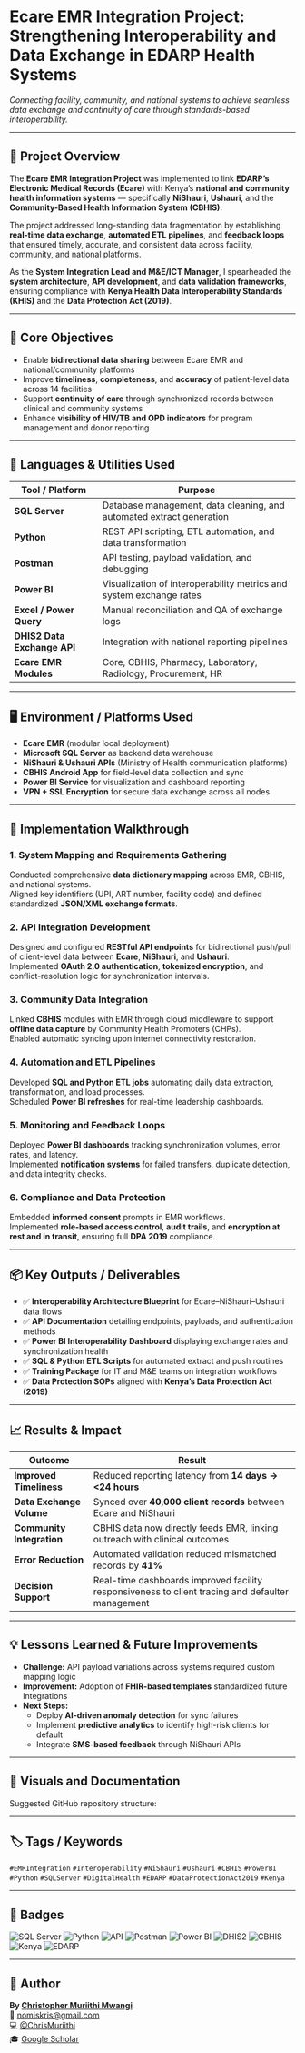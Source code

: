 # Ecare EMR Integration Project: Strengthening Interoperability and Data Exchange in EDARP Health Systems  

*Connecting facility, community, and national systems to achieve seamless data exchange and continuity of care through standards-based interoperability.*

---

## 🧩 Project Overview
The **Ecare EMR Integration Project** was implemented to link **EDARP’s Electronic Medical Records (Ecare)** with Kenya’s **national and community health information systems** — specifically **NiShauri**, **Ushauri**, and the **Community-Based Health Information System (CBHIS)**.  

The project addressed long-standing data fragmentation by establishing **real-time data exchange**, **automated ETL pipelines**, and **feedback loops** that ensured timely, accurate, and consistent data across facility, community, and national platforms.  

As the **System Integration Lead and M&E/ICT Manager**, I spearheaded the **system architecture**, **API development**, and **data validation frameworks**, ensuring compliance with **Kenya Health Data Interoperability Standards (KHIS)** and the **Data Protection Act (2019)**.

---

## 🎯 Core Objectives
- Enable **bidirectional data sharing** between Ecare EMR and national/community platforms  
- Improve **timeliness**, **completeness**, and **accuracy** of patient-level data across 14 facilities  
- Support **continuity of care** through synchronized records between clinical and community systems  
- Enhance **visibility of HIV/TB and OPD indicators** for program management and donor reporting  

---

## 🧰 Languages & Utilities Used
| Tool / Platform | Purpose |
|------------------|----------|
| **SQL Server** | Database management, data cleaning, and automated extract generation |
| **Python** | REST API scripting, ETL automation, and data transformation |
| **Postman** | API testing, payload validation, and debugging |
| **Power BI** | Visualization of interoperability metrics and system exchange rates |
| **Excel / Power Query** | Manual reconciliation and QA of exchange logs |
| **DHIS2 Data Exchange API** | Integration with national reporting pipelines |
| **Ecare EMR Modules** | Core, CBHIS, Pharmacy, Laboratory, Radiology, Procurement, HR |

---

## 🖥️ Environment / Platforms Used
- **Ecare EMR** (modular local deployment)  
- **Microsoft SQL Server** as backend data warehouse  
- **NiShauri & Ushauri APIs** (Ministry of Health communication platforms)  
- **CBHIS Android App** for field-level data collection and sync  
- **Power BI Service** for visualization and dashboard reporting  
- **VPN + SSL Encryption** for secure data exchange across all nodes  

---

## 🧭 Implementation Walkthrough

### 1. System Mapping and Requirements Gathering  
Conducted comprehensive **data dictionary mapping** across EMR, CBHIS, and national systems.  
Aligned key identifiers (UPI, ART number, facility code) and defined standardized **JSON/XML exchange formats**.

### 2. API Integration Development  
Designed and configured **RESTful API endpoints** for bidirectional push/pull of client-level data between **Ecare**, **NiShauri**, and **Ushauri**.  
Implemented **OAuth 2.0 authentication**, **tokenized encryption**, and conflict-resolution logic for synchronization intervals.

### 3. Community Data Integration  
Linked **CBHIS** modules with EMR through cloud middleware to support **offline data capture** by Community Health Promoters (CHPs).  
Enabled automatic syncing upon internet connectivity restoration.

### 4. Automation and ETL Pipelines  
Developed **SQL and Python ETL jobs** automating daily data extraction, transformation, and load processes.  
Scheduled **Power BI refreshes** for real-time leadership dashboards.

### 5. Monitoring and Feedback Loops  
Deployed **Power BI dashboards** tracking synchronization volumes, error rates, and latency.  
Implemented **notification systems** for failed transfers, duplicate detection, and data integrity checks.

### 6. Compliance and Data Protection  
Embedded **informed consent** prompts in EMR workflows.  
Implemented **role-based access control**, **audit trails**, and **encryption at rest and in transit**, ensuring full **DPA 2019** compliance.

---

## 📦 Key Outputs / Deliverables
- ✅ **Interoperability Architecture Blueprint** for Ecare–NiShauri–Ushauri data flows  
- ✅ **API Documentation** detailing endpoints, payloads, and authentication methods  
- ✅ **Power BI Interoperability Dashboard** displaying exchange rates and synchronization health  
- ✅ **SQL & Python ETL Scripts** for automated extract and push routines  
- ✅ **Training Package** for IT and M&E teams on integration workflows  
- ✅ **Data Protection SOPs** aligned with **Kenya’s Data Protection Act (2019)**  

---

## 📈 Results & Impact
| Outcome | Result |
|----------|---------|
| **Improved Timeliness** | Reduced reporting latency from **14 days → <24 hours** |
| **Data Exchange Volume** | Synced over **40,000 client records** between Ecare and NiShauri |
| **Community Integration** | CBHIS data now directly feeds EMR, linking outreach with clinical outcomes |
| **Error Reduction** | Automated validation reduced mismatched records by **41%** |
| **Decision Support** | Real-time dashboards improved facility responsiveness to client tracing and defaulter management |

---

## 💡 Lessons Learned & Future Improvements
- **Challenge:** API payload variations across systems required custom mapping logic  
- **Improvement:** Adoption of **FHIR-based templates** standardized future integrations  
- **Next Steps:**  
  - Deploy **AI-driven anomaly detection** for sync failures  
  - Implement **predictive analytics** to identify high-risk clients for default  
  - Integrate **SMS-based feedback** through NiShauri APIs  

---

## 📂 Visuals and Documentation
Suggested GitHub repository structure:


---

## 🏷️ Tags / Keywords
`#EMRIntegration` `#Interoperability` `#NiShauri` `#Ushauri` `#CBHIS` `#PowerBI`  
`#Python` `#SQLServer` `#DigitalHealth` `#EDARP` `#DataProtectionAct2019` `#Kenya`

---

## 🧾 Badges
![SQL Server](https://img.shields.io/badge/SQL%20Server-CC2927?style=for-the-badge&logo=microsoft-sql-server&logoColor=white)
![Python](https://img.shields.io/badge/Python-3776AB?style=for-the-badge&logo=python&logoColor=white)
![API](https://img.shields.io/badge/RESTful%20APIs-000000?style=for-the-badge&logo=api&logoColor=white)
![Postman](https://img.shields.io/badge/Postman-FF6C37?style=for-the-badge&logo=postman&logoColor=white)
![Power BI](https://img.shields.io/badge/Power%20BI-F2C811?style=for-the-badge&logo=powerbi&logoColor=black)
![DHIS2](https://img.shields.io/badge/DHIS2-0078D7?style=for-the-badge&logo=databricks&logoColor=white)
![CBHIS](https://img.shields.io/badge/CBHIS-0099CC?style=for-the-badge)
![Kenya](https://img.shields.io/badge/Kenya-006600?style=for-the-badge&logo=googleearth&logoColor=white)
![EDARP](https://img.shields.io/badge/EDARP-003399?style=for-the-badge)

---

## 👤 Author
**By [Christopher Muriithi Mwangi](https://www.linkedin.com/in/christopher-mwangi-894265b0)**  
📧 [nomiskris@gmail.com](mailto:nomiskris@gmail.com)  
💻 [@ChrisMuriithi](https://github.com/ChrisMuriithi)  
🎓 [Google Scholar](https://scholar.google.com/citations?user=isM9thcAAAAJ&hl=en)
